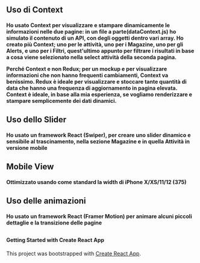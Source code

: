 ## Uso di Context
<h4>Ho usato Context per visualizzare e stampare dinamicamente le informazioni nelle due pagine: in un file a parte(dataContext.js) ho simulato il contenuto di un API, con degli oggetti dentro vari array. Ho creato più Context; uno per le attività, uno per i Magazine, uno per gli Alerts, e uno per i Filtri, quest'ultimo appunto per filtrare i risultati in base a cosa viene selezionato nella select attività della seconda pagina.

Perché Context e non Redux; per un mockup e per visualizzare informazioni che non hanno frequenti cambiamenti, Context va benissimo. Redux è ideale per visualizzare e stoccare tante quantità di data che hanno una frequenza di aggiornamento in pagina elevata. Context è ideale, in base alla mia esperienza, se vogliamo renderizzare e stampare semplicemente dei dati dinamici.</h4>

## Uso dello Slider
<h4>Ho usato un framework React (Swiper), per creare uno slider dinamico e sensibile al trascinamento, nella sezione Magazine e in quella Attività in versione mobile </h4>

## Mobile View
<h4> Ottimizzato usando come standard la width di iPhone X/XS/11/12 (375)</h4>

## Uso delle animazioni
<h4>Ho usato un framework React (Framer Motion) per animare alcuni piccoli dettaglie e la transizione delle pagine</h4>


##
<h4>Getting Started with Create React App</h4>

This project was bootstrapped with [Create React App](https://github.com/facebook/create-react-app).
